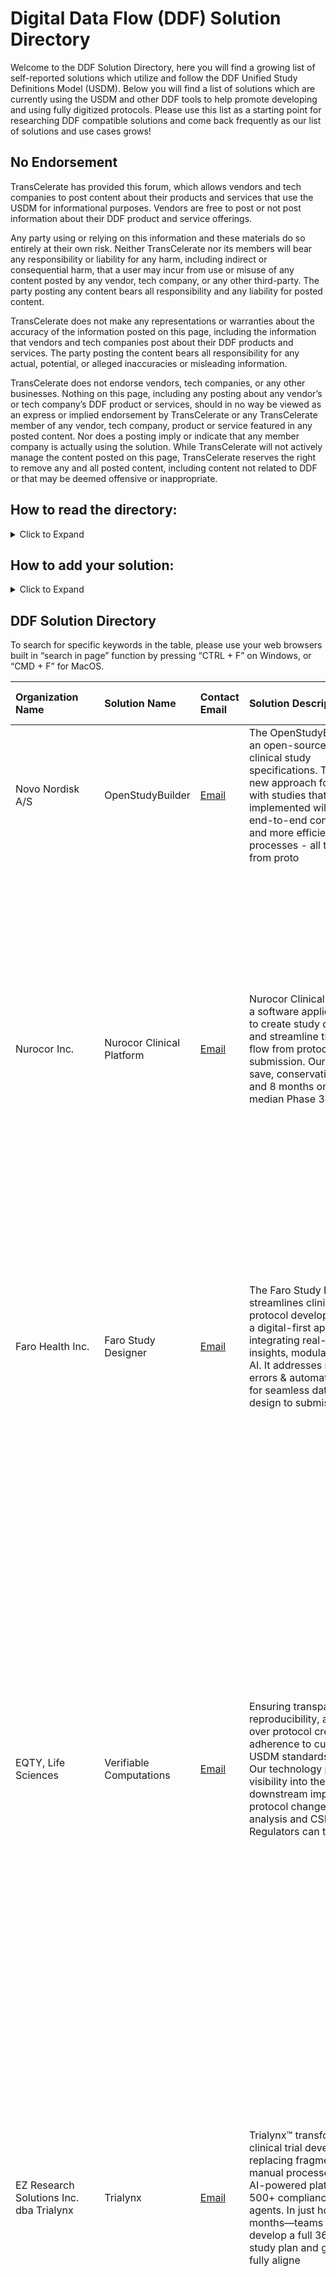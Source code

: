 # Digital Data Flow (DDF) Solution Directory
Welcome to the DDF Solution Directory, here you will find a growing list of self-reported solutions which utilize and follow the DDF Unified Study Definitions Model (USDM). Below you will find a list of solutions which are currently using the USDM and other DDF tools to help promote developing and using fully digitized protocols. Please use this list as a starting point for researching DDF compatible solutions and come back frequently as our list of solutions and use cases grows!

## No Endorsement
TransCelerate has provided this forum, which allows vendors and tech companies to post content about their products and services that use the USDM for informational purposes.  Vendors are free to post or not post information about their DDF product and service offerings. 

Any party using or relying on this information and these materials do so entirely at their own risk.  Neither TransCelerate nor its members will bear any responsibility or liability for any harm, including indirect or consequential harm, that a user may incur from use or misuse of any  content posted by any vendor, tech company, or any other third-party.  The party posting any content bears all responsibility and any liability for posted content.  

TransCelerate does not make any representations or warranties about the accuracy of the information posted on this page, including the information that vendors and tech companies post about their DDF products and services.   The party posting the content bears all responsibility for any actual, potential, or alleged inaccuracies or misleading information.  

TransCelerate does not endorse vendors, tech companies, or any other businesses.  Nothing on this page, including any posting about any vendor’s or tech company’s DDF product or services, should in no way be viewed as an express or implied endorsement by TransCelerate or any TransCelerate member of any vendor, tech company, product or service featured in any posted content.  Nor does a posting imply or indicate that any member company is actually using the solution.
While TransCelerate will not actively manage the content posted on this page, TransCelerate reserves the right to remove any and all posted content, including content not related to DDF or that may be deemed offensive or inappropriate.


## How to read the directory:
<details>

<summary>Click to Expand</summary>

<p></p>
Our current iteration of the DDF Solution Directory is meant to provide basic functionality for capturing and displaying solutions as they are submitted. New solutions will be appended to the bottom of the table in the order they are submitted, and we will work hard to ensure there are no duplications in the material.
<p></p>
<h3><u>Directory Table Colums</u></h3>
Each row of the table represents a unique solution, with colums containing the following information:
<p></p>
<ul>
<li><b>Organization Name</b> - Name of company or team which owns the solution</li>
<li><b>Solution Name</b> - Name of the specific DDF compatible solution</li>
<li><b>Contact Email</b> - Point of contact for more information on the solution</li>
<li><b>Solution Description</b> - Short description of what the solution does, limited to 250 characters max</li>
<li><b>More Info</b> - For more information, click this link to view the long description submitted with the solution</li>
<li><b>Covered Use Cases</b> - Specific use cases addressed by the solution (use case descriptions are below)</li>
<li><b>USDM Version Compatibility</b> - Latest compatible version of the USDM which the solution utilizes</li>
<li><b>Website</b> - External link to organizations website with more information on the specific solution</li>
<p></p>
</ul>
<h3><u>Use Case Descriptions</u></h3>
<ul>
<li><b>Data analytics and reporting</b> - Solutions automating SAP set-up and statistical analysis</li>
<li><b>Data storage in Metadata Repository (MDR)</b> - Solutions enabling data integration from/to an MDR</li>
<li><b>Decentralized Clinical Trials (DCT)</b> - Solutions organizing and/or facilitating DCT set up and operation</li>
<li><b>Diverse and Inclusive Trial Design</b> - Solutions capturing, displaying, and improving trial participant diversity</li>
<li><b>Electronic Data Capture (EDC)</b> - Solutions integrating data from/to EDC systems</li>
<li><b>Electronic Health Record (EHR)</b> - Solutions integrating data from/to EHR systems</li>
<li><b>eSource</b> - Solutions utilizing data integration from non-standard sources (i.e. wearables, in home diagnostics, etc.)</li>
<li><b>Operational systems (i.e. CTMS, IRT, etc.)</b> - Solutions integrating data from/to other operational systems</li>
<li><b>Patient eligibility screening</b> - Solutions utilizing inclusion/exclusion criteria for the purposes of screening participants</li>
<li><b>Registry reporting</b> - Solutions providing automated submission to data registries</li>
<li><b>Regulatory submission</b> - Solutions providing automated submission to regulatory bodies</li>
<li><b>Risk management</b> - Solutions supporting risk assessment, monitoring and/or analysis</li>
<li><b>Study authoring</b> - Solutions used to design and publish a study protocol</li>
</ul>

</details>

## How to add your solution:
<details>
  
<summary>Click to Expand</summary>

<p></p>
Please use the following link to add your solution to our list, specific instructions for completing the form can be found on the linked page.
<p></p>
<a href="https://github.com/transcelerate/ddf-directory/issues/new?assignees=&labels=&projects=&template=new-directory-entry.yml&title=%5BDDF+Directory+Entry%5D+%3A+Please+Copy+Solution+Name+Here">Click here to add your solution</a>
<p></p>
<i>(Note: We are utilizing Github's built in "Issue" function to define a custom form template and capture the solution information)</i>
<p></p>
Please ensure your information is correct before submitting your solution. Once submitted, it will be difficult to modify the captured information, and any site administration will take place once a quarter via written request to <a href="mailto:DDF@transceleratebiopharmainc.com">DDF@transceleratebiopharmainc.com</a>
<p></p>
  
</details>

## DDF Solution Directory

To search for specific keywords in the table, please use your web browsers built in “search in page” function by pressing “CTRL + F” on Windows, or “CMD + F” for MacOS.

| Organization Name | Solution Name | Contact Email | Solution Description | More Info | Covered Use Cases | USDM Version Compatibility | Website |
| :--- | :--- | :--- | :--- | :--- | :--- | :--- | :--- |
| Novo Nordisk A/S | OpenStudyBuilder | [Email](mailto:OpenStudyBuilder@gmail.com) | The OpenStudyBuilder is an open-source project for clinical study specifications. This tool is a new approach for working with studies that once fully implemented will drive end-to-end consistency and more efficient processes - all the way from proto | [More Information](https://github.com/transcelerate/ddf-directory/issues/4) | Data storage in Metadata Repository (MDR) | 3.0 | [LINK](https://novo-nordisk.gitlab.io/nn-public/openstudybuilder/project-description/) |
| Nurocor Inc. | Nurocor Clinical Platform | [Email](mailto:barrie.nelson@nurocor.com) | Nurocor Clinical Platform is a software application suite to create study definitions and streamline the digital flow from protocol to submission. Our clients save, conservatively, $8M and 8 months on the median Phase 3 study. | [More Information](https://github.com/transcelerate/ddf-directory/issues/5) | Data storage in Metadata Repository (MDR), Decentralized Clinical Trials (DCT), Diverse and Inclusive Trial Design, Electronic Data Capture (EDC), Operational systems (i.e. CTMS, IRT, etc.), Patient elegibility screening, Registry reporting, Study authoring, Specimen management, template based clinical document authoring in general | 3.0 | [LINK](https://nurocor.com) |
| Faro Health Inc. | Faro Study Designer | [Email](mailto:sales@farohealth.com) | The Faro Study Designer streamlines clinical trial protocol development with a digital-first approach, integrating real-time insights, modular design & AI. It addresses manual errors & automates tasks for seamless data flow from design to submission. | [More Information](https://github.com/transcelerate/ddf-directory/issues/6) | Data analytics and reporting, Decentralized Clinical Trials (DCT), Diverse and Inclusive Trial Design, Electronic Data Capture (EDC), Operational systems (i.e. CTMS, IRT, etc.), Study authoring, Digitalized Study Designer | 3.0 | [LINK](https://farohealth.com) |
| EQTY, Life Sciences | Verifiable Computations | [Email](mailto:alistair.dootson@eqtylab.io) | Ensuring transparency, reproducibility, and control over protocol creation and adherence to current USDM standards is crucial. Our technology provides visibility into the downstream impacts of protocol changes on analysis and CSR. Regulators can trus | [More Information](https://github.com/transcelerate/ddf-directory/issues/7) | Data analytics and reporting, Data storage in Metadata Repository (MDR), Decentralized Clinical Trials (DCT), Diverse and Inclusive Trial Design, Electronic Data Capture (EDC), Electronic Health Record (EHR), eSource, Operational systems (i.e. CTMS, IRT, etc.), Registry reporting, Regulatory submission, Risk management, Study authoring, We are honored to be considered for designing a modern clinical data and computational environment for regulators. This will enable RWE submissions, AI use, and eliminate data submissions by sponsors, simplifying management for federal organizations. | 3.0 | [LINK](eqytlab.io) |
| EZ Research Solutions Inc. dba Trialynx | Trialynx | [Email](mailto:angie.schwab@ezresearchsolutions.com) | Trialynx™ transforms clinical trial development by replacing fragmented, manual processes with an AI-powered platform of 500+ compliance-trained agents. In just hours—not months—teams can develop a full 360-degree study plan and generate fully aligne | [More Information](https://github.com/transcelerate/ddf-directory/issues/8) | Data storage in Metadata Repository (MDR), Decentralized Clinical Trials (DCT), Diverse and Inclusive Trial Design, eSource, Patient elegibility screening, Regulatory submission, Risk management, Study authoring | 3.0 | [LINK](https://www.ezresearchsolutions.com/) |
| Indegene, Inc. | Next Digital Protocol authoring | [Email](mailto:Mark.williams@indegene.com) | A web based User interface to author a new digital protocol using the Transcelerate Clinical Protocol Template (CPT) ( or a custom protocol  template) utilizing standards specified in CDISC’s USDM v3.0 to create a machine-readable JSON file as well a | [More Information](https://github.com/transcelerate/ddf-directory/issues/9) | Data analytics and reporting, Data storage in Metadata Repository (MDR), Decentralized Clinical Trials (DCT), Diverse and Inclusive Trial Design, Electronic Data Capture (EDC), Study authoring, Beyond currently working solutions for Protocol digitization, authoring and accelerating Clinical study database (eDC) specification design as a DDF downstream use case, Indegene’s NEXT protocol authoring and database accelerator platform was architected to enable future downstream use cases beyond the digital protocol and clinical study database creation such as application and process accelerators for creating digitized documents such as the SAP, standard study TLF specifications and CSR content from a “One Source of Truth” approach These additional DDF downstream use cases are a work in progress currently as standards for these deliverables and documents evolve. | 3.0 | [LINK](https://www.indegene.com/what-we-do/enterprise-clinical-solutions) |
| TATA CONSULTANCY SERVICES LTD. | TCS ADD™ Metadata Repository | [Email](mailto:mayank.bhatia@tcs.com) | https://www.tcs.com/what-we-do/products-platforms/tcs-add/solution/tcs-add-metadata-repository-platform | [More Information](https://github.com/transcelerate/ddf-directory/issues/10) | Data storage in Metadata Repository (MDR), Electronic Data Capture (EDC) | 3.0 | [LINK](https://www.tcs.com/what-we-do/products-platforms/tcs-add/solution/tcs-add-metadata-repository-platform) |
| Sycamore Informatics | Sycamore SPA (Structured Protocol Authoring) | [Email](mailto:pmalik@sycamoreinformatics.com) | Sycamore SPA manages structured study definition with machine-readable Schedule of Activities. The configurable templates allow us to produce Study Protocol, CSR, SAP, etc. The SoA automates the study CRF and other downstream specifications in Sycamo | [More Information](https://github.com/transcelerate/ddf-directory/issues/11) | Diverse and Inclusive Trial Design, Electronic Data Capture (EDC), eSource, Study authoring | 3.0 | [LINK](https://www.sycamoreinformatics.com) |
| Sycamore Informatics | Sycamore MDR (Metadata Repository) | [Email](mailto:pmalik@sycamoreinformatics.com) | Sycamore MDR is a metadata repository to manage Clinical Data Standards and build faster study specifications (EDC, DTS, SDTM) conforming to the standards and consume them for EDC build, SDTM transformation, etc. | [More Information](https://github.com/transcelerate/ddf-directory/issues/12) | Data storage in Metadata Repository (MDR), Diverse and Inclusive Trial Design, Electronic Data Capture (EDC) | 3.0 | [LINK](https://www.sycamoreinformatics.com) |
| Sycamore Informatics | Sycamore CDR (Clinical Data Repository) | [Email](mailto:pmalik@sycamoreinformatics.com) | Sycamore CDR enables secure clinical trial and real-world data storage, with granular role-based access, version control, blinding/unblinding, and compliance with data provenance and chain of custody regulations like 21CFR11, EU Annex 11, and ICH E6. | [More Information](https://github.com/transcelerate/ddf-directory/issues/13) | Data analytics and reporting, Diverse and Inclusive Trial Design, Electronic Data Capture (EDC), eSource, Operational systems (i.e. CTMS, IRT, etc.), Regulatory submission | 3.0 | [LINK](https://www.sycamoreinformatics.com) |
| Sycamore Informatics | Sycamore SCE (Statistical Computing Environment) | [Email](mailto:pmalik@sycamoreinformatics.com) | Sycamore SCE provides a single authoritative source for managing biostats and statistical programs. It offers version control, audit trails, traceable execution, dependency management, security, workflow and clinical reporting and analysis tasks. | [More Information](https://github.com/transcelerate/ddf-directory/issues/14) | Data analytics and reporting, Data storage in Metadata Repository (MDR), Regulatory submission, Statistical Computing Environment (SCE) | 3.0 | [LINK](https://www.sycamoreinformatics.com) |
| Sycamore Informatics | Sycamore DTM (Data Transformation Module) | [Email](mailto:pmalik@sycamoreinformatics.com) | Sycamore DTM automates the study data transformation to produce submission-ready SDTM datasets and define.xml. | [More Information](https://github.com/transcelerate/ddf-directory/issues/15) | Data analytics and reporting, Data storage in Metadata Repository (MDR), Diverse and Inclusive Trial Design, Electronic Data Capture (EDC), eSource, Regulatory submission, Statistical Computing Environment (SCE) | 3.0 | [LINK](https://www.sycamoreinformatics.com) |
| Sycamore Informatics | Sycamore DSW (Data Science Workbench) | [Email](mailto:pmalik@sycamoreinformatics.com) | Sycamore DSW allows reproducible clinical analyses using R and Python technologies within Sycamore SCE. It enables users to use R/Python programs and apps along with workflows, access control, and audit trail features. | [More Information](https://github.com/transcelerate/ddf-directory/issues/16) | Data analytics and reporting, Regulatory submission, Statistical Computing Environment (SCE) | 3.0 | [LINK](https://www.sycamoreinformatics.com) |
| Sycamore Informatics | Sycamore ODR (Operational Data Repository) | [Email](mailto:pmalik@sycamoreinformatics.com) | Sycamore ODR enables users to access Sycamore SCE’s operational data in real time for reporting and visualization purposes. | [More Information](https://github.com/transcelerate/ddf-directory/issues/17) | Data analytics and reporting, Statistical Computing Environment (SCE) | 3.0 |  |
| tenXclinical | tenXclinical AI Platform for Clinical Trial Research Operations | [Email](mailto:info@tenxclinical.com) | A private AI platform that distills information for study operations teams to efficiently train sites and make clinical research operations less tedious, attain higher quality data, and become more efficient. | [More Information](https://github.com/transcelerate/ddf-directory/issues/18) | Decentralized Clinical Trials (DCT), Diverse and Inclusive Trial Design, Operational systems (i.e. CTMS, IRT, etc.), Regulatory submission, Risk management, Study authoring, Clinical Trial GPT Copilot, Clinical Site Training, Regulatory Essential Document creating, Study Startup | 2.0 | [LINK](https://www.tenxclinical.com/contact) |
| NNIT | NNIT FHIR-USDM Methodology | [Email](mailto:brtt@nnit.com) | The NNIT USDM-FHIR Methodology revolutionizes clinical protocol data exchange by mapping the Unified Study Definitions Model (USDM) to Fast Healthcare Interoperability Resources (FHIR). This approach streamlines integration with downstream systems li | [More Information](https://github.com/transcelerate/ddf-directory/issues/19) | Electronic Data Capture (EDC), Electronic Health Record (EHR), Operational systems (i.e. CTMS, IRT, etc.) | 2.0 |  |
| Citeline | TrialScope Disclose | [Email](mailto:Arran.Carter@citeline.com) | TrialScope Disclose streamlines the clinical trial disclosure process with a unified platform that centralizes content and automates submissions to global registries. By eliminating duplication across multiple systems, the software minimizes complian | [More Information](https://github.com/transcelerate/ddf-directory/issues/20) | Operational systems (i.e. CTMS, IRT, etc.), Registry reporting, Regulatory submission, Risk management | 3.0 |  |
| Merative US L.P. | Zelta | [Email](mailto:laneym@merative.com) | Zelta, Merative's clinical trial solution, offers a unified CDMS/EDC platform. Trusted by top pharma, biotech, and medical device companies, it's been used in 4200+ trials across 100+ countries, covering all therapeutic areas and trial phases. | [More Information](https://github.com/transcelerate/ddf-directory/issues/21) | Decentralized Clinical Trials (DCT), Electronic Data Capture (EDC), eSource, Operational systems (i.e. CTMS, IRT, etc.), Patient elegibility screening | 3.0 | [LINK](https://www.merative.com/clinical-development) |
| Risklick | Protocol AI | [Email](mailto:poorya.amini@risklick.ch) | **Protocol AI** is an end-to-end software that enables experts to quickly develop digital protocols and study documents, ensuring compliance with ICH M11 and USDM standards | [More Information](https://github.com/transcelerate/ddf-directory/issues/22) | Data analytics and reporting, Data storage in Metadata Repository (MDR), Decentralized Clinical Trials (DCT), Diverse and Inclusive Trial Design, Electronic Data Capture (EDC), Operational systems (i.e. CTMS, IRT, etc.), Patient elegibility screening, Risk management, Study authoring | 3.0 | [LINK](https://risklick.ch) |
| data4knowledge ApS | d4k Technology Demonstrator | [Email](mailto:info@data4knowledge.dk) | The d4k Technology Demonstrator is built to illustrate the potential of using the Unified Study Definitions Model (USDM) with Biomedical Concepts (BCs) providing the foundation for the automation of downstream processes that industry has been lacking | [More Information](https://github.com/transcelerate/ddf-directory/issues/23) |  | 3.0 | [LINK](https://d4k.dk/2025/01/02/usdm-and-d4k-technology-demonstrator/) |
| Content Rules, Inc. | AI-readiness, structured content strategy, content architecture | [Email](mailto:reginap@contentrules.com) | We design content architectures that enable content reuse and automated integration of data and narrative content. We help companies adopt structured content authoring and optimize content for use with AI solutions. | [More Information](https://github.com/transcelerate/ddf-directory/issues/24) |  | 3.0 | [LINK](https://contentrules.com/pharmaceutical-and-biotechnology/) |
| ESPERO | Insights Driven Protocol | [Email](mailto:doug.weatherhead@espero-health.com) | ESPERO is transforming clinical trials with eProtocol technology, digitizing protocols to automate downstream systems. Our platform accelerates study startup, reducing protocol development timelines by 30% and eCRF build times by 67 days for top phar | [More Information](https://github.com/transcelerate/ddf-directory/issues/26) | Study authoring | 3.0 | [LINK](https://espero-health.com/) |
| ThoughtSphere Inc. | ThoughtSphere Integrated Clinical Data Platform | [Email](mailto:sales@thoughtsphere.com) | ThoughtSphere’s AI-powered platform unifies data, workflows, and teams to support end-to-end trial execution. By combining Agentic AI with human expertise, it delivers process automation and real-time insights to accelerate clinical discoveries. | [More Information](https://github.com/transcelerate/ddf-directory/issues/27) | Data analytics and reporting, Decentralized Clinical Trials (DCT), Electronic Data Capture (EDC), Electronic Health Record (EHR), eSource, Operational systems (i.e. CTMS, IRT, etc.), Regulatory submission, Risk management | 3.0 | [LINK](https://thoughtsphere.com) |
| PHARMASEAL International Limited | Engility® Trial Management Platform | [Email](mailto:daljit.cheema@pharmaseal.co) | Unified Trial Management combining a clinical trial management (CTMS) with an electronic trial master file. Supports integration (interoperability) with any EDC system to ensure real time information synchronisation between data management domain and | [More Information](https://github.com/transcelerate/ddf-directory/issues/28) | , A key use case is Interoperability which should be added to the above list of Use cases. | 2.0 | [LINK](www.pharmaseal.co) |
| Teckro | Teckro | [Email](mailto:jacek@teckro.com) | cubeDDF makes the link between digitized protocols and CRScube's eClinical platform, aiming to reduce the time it takes to setup solutions such as EDC and ePRO, and increasing eClinical technology quality by reducing manual intervention. | [More Information](https://github.com/transcelerate/ddf-directory/issues/29) | Operational systems (i.e. CTMS, IRT, etc.), Patient elegibility screening, Risk management, Study authoring | 2.0 | [LINK](https://teckro.com/solutions) |
| CRScube | cubeDDF | [Email](mailto:sylvain@crscube.io) | Teckro is redefining how sponsors approach trial conduct, with a profound shift in resulting study outcomes. Teckro supports studies with a digital-first engagement platform that spans: a digitized trial experience via protocol, SOA and additional do | [More Information](https://github.com/transcelerate/ddf-directory/issues/30) | Data analytics and reporting, Electronic Data Capture (EDC), eSource, Operational systems (i.e. CTMS, IRT, etc.), Risk management | 3.0 | [LINK](https://www.crscube.io/solution/cubecdms) |
| studyOS | Ash | [Email](mailto:hiroki@studyos.co) | Ash is the first ever AI Clinical Trial Agent focused on empowering risk-based monitoring and data management. | [More Information](https://github.com/transcelerate/ddf-directory/issues/31) | Data analytics and reporting, Risk management | 3.0 | [LINK](https://www.studyos.co) |

| RWS Group LLC | Fonto One | [Email](mailto:tgeorgieff@rws.com) | **Fonto One** is a user-friendly **structured content authoring** platform. It optimizes **USDM-based protocol content** for reuse and the application of **GenAI**. | [More Information](https://github.com/transcelerate/ddf-directory/issues/32) | , Content Reuse, Content Automation, Translation, Localization | 3.0 | [LINK](https://www.fontoxml.com/fonto-one/) |